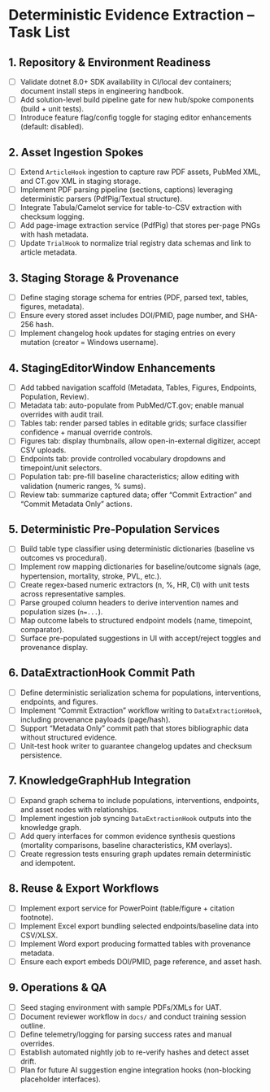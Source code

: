 # Deterministic Evidence Extraction – Task List

## 1. Repository & Environment Readiness
- [ ] Validate dotnet 8.0+ SDK availability in CI/local dev containers; document install steps in engineering handbook.
- [ ] Add solution-level build pipeline gate for new hub/spoke components (build + unit tests).
- [ ] Introduce feature flag/config toggle for staging editor enhancements (default: disabled).

## 2. Asset Ingestion Spokes
- [ ] Extend `ArticleHook` ingestion to capture raw PDF assets, PubMed XML, and CT.gov XML in staging storage.
- [ ] Implement PDF parsing pipeline (sections, captions) leveraging deterministic parsers (PdfPig/Textual structure).
- [ ] Integrate Tabula/Camelot service for table-to-CSV extraction with checksum logging.
- [ ] Add page-image extraction service (PdfPig) that stores per-page PNGs with hash metadata.
- [ ] Update `TrialHook` to normalize trial registry data schemas and link to article metadata.

## 3. Staging Storage & Provenance
- [ ] Define staging storage schema for entries (PDF, parsed text, tables, figures, metadata).
- [ ] Ensure every stored asset includes DOI/PMID, page number, and SHA-256 hash.
- [ ] Implement changelog hook updates for staging entries on every mutation (creator = Windows username).

## 4. StagingEditorWindow Enhancements
- [ ] Add tabbed navigation scaffold (Metadata, Tables, Figures, Endpoints, Population, Review).
- [ ] Metadata tab: auto-populate from PubMed/CT.gov; enable manual overrides with audit trail.
- [ ] Tables tab: render parsed tables in editable grids; surface classifier confidence + manual override controls.
- [ ] Figures tab: display thumbnails, allow open-in-external digitizer, accept CSV uploads.
- [ ] Endpoints tab: provide controlled vocabulary dropdowns and timepoint/unit selectors.
- [ ] Population tab: pre-fill baseline characteristics; allow editing with validation (numeric ranges, % sums).
- [ ] Review tab: summarize captured data; offer “Commit Extraction” and “Commit Metadata Only” actions.

## 5. Deterministic Pre-Population Services
- [ ] Build table type classifier using deterministic dictionaries (baseline vs outcomes vs procedural).
- [ ] Implement row mapping dictionaries for baseline/outcome signals (age, hypertension, mortality, stroke, PVL, etc.).
- [ ] Create regex-based numeric extractors (n, %, HR, CI) with unit tests across representative samples.
- [ ] Parse grouped column headers to derive intervention names and population sizes (`n=...`).
- [ ] Map outcome labels to structured endpoint models (name, timepoint, comparator).
- [ ] Surface pre-populated suggestions in UI with accept/reject toggles and provenance display.

## 6. DataExtractionHook Commit Path
- [ ] Define deterministic serialization schema for populations, interventions, endpoints, and figures.
- [ ] Implement “Commit Extraction” workflow writing to `DataExtractionHook`, including provenance payloads (page/hash).
- [ ] Support “Metadata Only” commit path that stores bibliographic data without structured evidence.
- [ ] Unit-test hook writer to guarantee changelog updates and checksum persistence.

## 7. KnowledgeGraphHub Integration
- [ ] Expand graph schema to include populations, interventions, endpoints, and asset nodes with relationships.
- [ ] Implement ingestion job syncing `DataExtractionHook` outputs into the knowledge graph.
- [ ] Add query interfaces for common evidence synthesis questions (mortality comparisons, baseline characteristics, KM overlays).
- [ ] Create regression tests ensuring graph updates remain deterministic and idempotent.

## 8. Reuse & Export Workflows
- [ ] Implement export service for PowerPoint (table/figure + citation footnote).
- [ ] Implement Excel export bundling selected endpoints/baseline data into CSV/XLSX.
- [ ] Implement Word export producing formatted tables with provenance metadata.
- [ ] Ensure each export embeds DOI/PMID, page reference, and asset hash.

## 9. Operations & QA
- [ ] Seed staging environment with sample PDFs/XMLs for UAT.
- [ ] Document reviewer workflow in `docs/` and conduct training session outline.
- [ ] Define telemetry/logging for parsing success rates and manual overrides.
- [ ] Establish automated nightly job to re-verify hashes and detect asset drift.
- [ ] Plan for future AI suggestion engine integration hooks (non-blocking placeholder interfaces).
